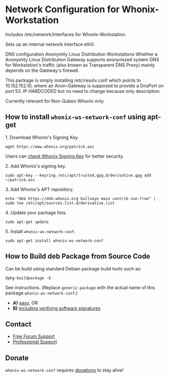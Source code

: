 # Network Configuration for Whonix-Workstation #

Includes /etc/network/interfaces for Whonix-Workstation.

Sets up an internal network interface eth0.

DNS configuration Anonymity Linux Distribution Workstations
Whether a Anonymity Linux Distribution Gateway supports anonymized system DNS
for Workstation's traffic (also known as Transparent DNS Proxy) mainly depends
on the Gateway's firewall.

This package is simply installing /etc/resolv.conf which points to
10.152.152.10, where an Anon-Gateway is supposed to provide a DnsPort on port
53. IP HARDCODED but no need to change because only description.

Currently relevant for Non-Qubes-Whonix only.
## How to install `whonix-ws-network-conf` using apt-get ##

1\. Download Whonix's Signing Key.

```
wget https://www.whonix.org/patrick.asc
```

Users can [check Whonix Signing Key](https://www.whonix.org/wiki/Whonix_Signing_Key) for better security.

2\. Add Whonix's signing key.

```
sudo apt-key --keyring /etc/apt/trusted.gpg.d/derivative.gpg add ~/patrick.asc
```

3\. Add Whonix's APT repository.

```
echo "deb https://deb.whonix.org bullseye main contrib non-free" | sudo tee /etc/apt/sources.list.d/derivative.list
```

4\. Update your package lists.

```
sudo apt-get update
```

5\. Install `whonix-ws-network-conf`.

```
sudo apt-get install whonix-ws-network-conf
```

## How to Build deb Package from Source Code ##

Can be build using standard Debian package build tools such as:

```
dpkg-buildpackage -b
```

See instructions. (Replace `generic-package` with the actual name of this package `whonix-ws-network-conf`.)

* **A)** [easy](https://www.whonix.org/wiki/Dev/Build_Documentation/generic-package/easy), _OR_
* **B)** [including verifying software signatures](https://www.whonix.org/wiki/Dev/Build_Documentation/generic-package)

## Contact ##

* [Free Forum Support](https://forums.whonix.org)
* [Professional Support](https://www.whonix.org/wiki/Professional_Support)

## Donate ##

`whonix-ws-network-conf` requires [donations](https://www.whonix.org/wiki/Donate) to stay alive!
